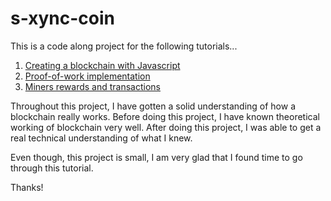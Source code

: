 # s-xync-coin  
This is a code along project for the following tutorials...  
1. [Creating a blockchain with Javascript](https://www.youtube.com/watch?v=zVqczFZr124)  
2. [Proof-of-work implementation](https://www.youtube.com/watch?v=HneatE69814)  
3. [Miners rewards and transactions](https://www.youtube.com/watch?v=fRV6cGXVQ4I&t=117s)  

Throughout this project, I have gotten a solid understanding of how a blockchain really works. Before doing this project, I have known theoretical working of blockchain very well. After doing this project, I was able to get a real technical understanding of what I knew.  

Even though, this project is small, I am very glad that I found time to go through this tutorial.  

Thanks!
